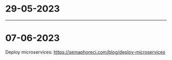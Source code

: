 # 29-05-2023
 -----

# 07-06-2023

Deploy microservices:
https://semaphoreci.com/blog/deploy-microservices